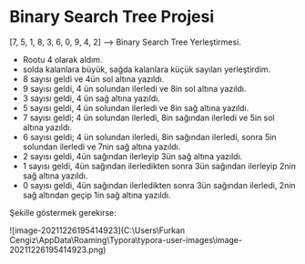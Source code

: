 # Binary Search Tree Projesi
[7, 5, 1, 8, 3, 6, 0, 9, 4, 2] --> Binary Search Tree Yerleştirmesi.

* Rootu 4 olarak aldım.
* solda kalanlara büyük, sağda kalanlara küçük sayıları yerleştirdim.
* 8 sayısı geldi ve 4ün sol altına yazıldı.
* 9 sayısı geldi, 4 ün solundan ilerledi ve 8in sol altına yazıldı.
* 3 sayısı geldi, 4 ün sağ altına yazıldı.
* 5 sayısı geldi, 4 ün solundan ilerledi ve 8in sağ altına yazıldı.
* 7 sayısı geldi; 4 ün solundan ilerledi, 8in sağından ilerledi ve 5in sol altına yazıldı.
* 6 sayısı geldi; 4 ün solundan ilerledi, 8in sağından ilerledi, sonra 5in solundan ilerledi ve 7nin sağ altına yazıldı.
* 2 sayısı geldi, 4ün sağından ilerleyip 3ün sağ altına yazıldı.
* 1 sayısı geldi, 4ün sağından ilerledikten sonra 3ün sağından ilerleyip 2nin sağ altına yazıldı.
* 0 sayısı geldi, 4ün sağından ilerledikten sonra 3ün sağından ilerledi, 2nin sağ altından geçip 1in sağ altına yazıldı.

Şekille göstermek gerekirse:

![image-20211226195414923](C:\Users\Furkan Cengiz\AppData\Roaming\Typora\typora-user-images\image-20211226195414923.png)
